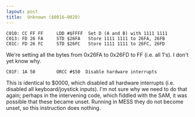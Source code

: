 ```yaml
---
layout: post
title:  Unknown ($0016—0020)
---
```


```
C010: CC FF FF     LDD #$FFFF  Set D (A and B) with 1111 1111
C013: FD 26 FA     STD $26FA   Store 1111 1111 to 26FA, 26FB
C01C: FD 26 FC     STD $26FC   Store 1111 1111 to 26FC, 26FD
```

We're setting all the bytes from 0x26FA to 0x26FD to FF (i.e. all 1's). I don't yet know why.

```
C01F: 1A 50        ORCC #$50  Disable hardware interrupts
```

This is identical to $0000, which disabled all hardware interrupts (i.e. disabled all keyboard/joystick inputs). I'm not sure why we need to do that again; perhaps in the intervening code, which fiddled with the SAM, it was possible that these became unset. Running in MESS they do not become unset, so this instruction does nothing.
